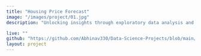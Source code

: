 ```yaml
---
title: "Housing Price Forecast"
image: "/images/project/01.jpg"
description: "Unlocking insights through exploratory data analysis and machine learning for precise housing price predictions."

live: ""
github: "https://github.com/Abhinav330/Data-Science-Projects/blob/main/EDA%20%26%20ML%20on%20House%20Pricing%20Dataset/USA%20House%20prediction.ipynb" 
layout: project
---
```


